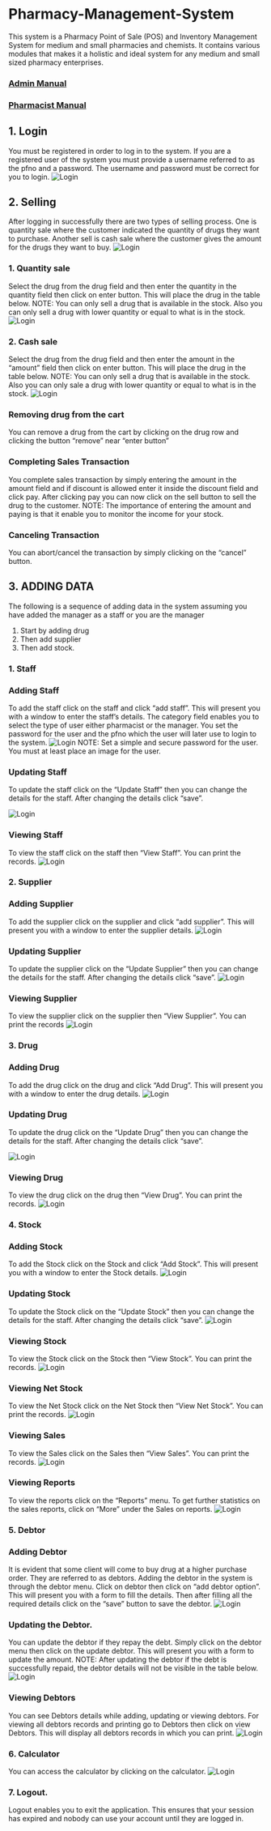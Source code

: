 # Pharmacy-Management-System

This system is a Pharmacy Point of Sale (POS) and Inventory Management System for medium and small pharmacies and chemists. It contains various modules that makes it a holistic and 
ideal system for any medium and small sized pharmacy enterprises. 

### [Admin Manual](https://github.com/SammyOngaya/Pharmacy-Management-System/blob/master/pms/Support/admin%20manual.pdf)
### [Pharmacist Manual](https://github.com/SammyOngaya/Pharmacy-Management-System/blob/master/pms/Support/pharmacist%20manual.pdf)

## 1. Login
You must be registered in order to log in to the system. If you are a registered user
of the system you must provide a username referred to as the pfno and a password.
The username and password must be correct for you to login. 
![Login](https://raw.githubusercontent.com/SammyOngaya/Pharmacy-Management-System/master/pms/documentation%20images/login.PNG)

## 2. Selling
After logging in successfully there are two types of selling process. One is quantity
sale where the customer indicated the quantity of drugs they want to purchase.
Another sell is cash sale where the customer gives the amount for the drugs they
want to buy.
![Login](https://raw.githubusercontent.com/SammyOngaya/Pharmacy-Management-System/master/pms/documentation%20images/selling.PNG)

### 1. Quantity sale
Select the drug from the drug field and then enter the quantity in the quantity
field then click on enter button. This will place the drug in the table below.
NOTE: You can only sell a drug that is available in the stock. Also you can only
sell a drug with lower quantity or equal to what is in the stock.
![Login](https://raw.githubusercontent.com/SammyOngaya/Pharmacy-Management-System/master/pms/documentation%20images/quantity%20sale.PNG)

### 2. Cash sale
Select the drug from the drug field and then enter the amount in the
“amount” field then click on enter button. This will place the drug in the
table below.
NOTE: You can only sell a drug that is available in the stock. Also you can
only sale a drug with lower quantity or equal to what is in the stock.
![Login](https://raw.githubusercontent.com/SammyOngaya/Pharmacy-Management-System/master/pms/documentation%20images/cash%20sale.PNG)

### Removing drug from the cart
You can remove a drug from the cart by clicking on the drug row and clicking the
button “remove” near “enter button”
### Completing Sales Transaction
You complete sales transaction by simply entering the amount in the amount field
and if discount is allowed enter it inside the discount field and click pay. After
clicking pay you can now click on the sell button to sell the drug to the customer.
NOTE: The importance of entering the amount and paying is that it enable you to
monitor the income for your stock.
### Canceling Transaction
You can abort/cancel the transaction by simply clicking on the “cancel” button.


## 3. ADDING DATA
The following is a sequence of adding data in the system assuming you have added
the manager as a staff or you are the manager
1. Start by adding drug
2. Then add supplier
3. Then add stock.

### 1. Staff
### Adding Staff
To add the staff click on the staff and click “add staff”. This will present you with
a window to enter the staff’s details. The category field enables you to select the
type of user either pharmacist or the manager. You set the password for the user
and the pfno which the user will later use to login to the system.
![Login](https://raw.githubusercontent.com/SammyOngaya/Pharmacy-Management-System/master/pms/documentation%20images/adding%20staff.PNG)
NOTE: Set a simple and secure password for the user. You must at least place an
image for the user.

### Updating Staff
To update the staff click on the “Update Staff” then you can change the details for
the staff. After changing the details click “save”.

![Login](https://raw.githubusercontent.com/SammyOngaya/Pharmacy-Management-System/master/pms/documentation%20images/updating%20staff.PNG)

### Viewing Staff
To view the staff click on the staff then “View Staff”. You can print the records.
![Login](https://raw.githubusercontent.com/SammyOngaya/Pharmacy-Management-System/master/pms/documentation%20images/view%20staff.PNG)

### 2. Supplier
### Adding Supplier
To add the supplier click on the supplier and click “add supplier”. This will present
you with a window to enter the supplier details. 
![Login](https://raw.githubusercontent.com/SammyOngaya/Pharmacy-Management-System/master/pms/documentation%20images/add%20supplier.PNG)

### Updating Supplier
To update the supplier click on the “Update Supplier” then you can change the
details for the staff. After changing the details click “save”.
![Login](https://raw.githubusercontent.com/SammyOngaya/Pharmacy-Management-System/master/pms/documentation%20images/update%20supplier.PNG)

### Viewing Supplier
To view the supplier click on the supplier then “View Supplier”. You can print the
records
![Login](https://raw.githubusercontent.com/SammyOngaya/Pharmacy-Management-System/master/pms/documentation%20images/view%20supplier.PNG)

### 3. Drug
### Adding Drug
To add the drug click on the drug and click “Add Drug”. This will present you
with a window to enter the drug details. 
![Login](https://raw.githubusercontent.com/SammyOngaya/Pharmacy-Management-System/master/pms/documentation%20images/add%20drug.PNG)

### Updating Drug
To update the drug click on the “Update Drug” then you can change the details for
the staff. After changing the details click “save”.

![Login](https://raw.githubusercontent.com/SammyOngaya/Pharmacy-Management-System/master/pms/documentation%20images/update%20drug.PNG)

### Viewing Drug
To view the drug click on the drug then “View Drug”. You can print the records.
![Login](https://github.com/SammyOngaya/Pharmacy-Management-System/blob/master/pms/documentation%20images/view%20drug.PNG)

### 4. Stock
### Adding Stock
To add the Stock click on the Stock and click “Add Stock”. This will present you
with a window to enter the Stock details. 
![Login](https://raw.githubusercontent.com/SammyOngaya/Pharmacy-Management-System/master/pms/documentation%20images/add%20stock.PNG)

### Updating Stock
To update the Stock click on the “Update Stock” then you can change the details
for the staff. After changing the details click “save”.
![Login](https://raw.githubusercontent.com/SammyOngaya/Pharmacy-Management-System/master/pms/documentation%20images/update%20stock.PNG)

### Viewing Stock
To view the Stock click on the Stock then “View Stock”. You can print the
records.
![Login](https://raw.githubusercontent.com/SammyOngaya/Pharmacy-Management-System/master/pms/documentation%20images/view%20stock.PNG)

### Viewing Net Stock
To view the Net Stock click on the Net Stock then “View Net Stock”. You can
print the records.
![Login](https://raw.githubusercontent.com/SammyOngaya/Pharmacy-Management-System/master/pms/documentation%20images/view%20net%20stock.PNG)

### Viewing Sales
To view the Sales click on the Sales then “View Sales”. You can print the records.
![Login](https://raw.githubusercontent.com/SammyOngaya/Pharmacy-Management-System/master/pms/documentation%20images/view%20sales.PNG)

### Viewing Reports
To view the reports click on the “Reports” menu. To get further statistics on the
sales reports, click on “More” under the Sales on reports.
![Login](https://raw.githubusercontent.com/SammyOngaya/Pharmacy-Management-System/master/pms/documentation%20images/view%20reports.PNG)

### 5. Debtor
### Adding Debtor
It is evident that some client will come to buy drug at a higher purchase order.
They are referred to as debtors. Adding the debtor in the system is through the
debtor menu. Click on debtor then click on “add debtor option”. This will present
you with a form to fill the details. Then after filling all the required details click on
the “save” button to save the debtor.
![Login](https://raw.githubusercontent.com/SammyOngaya/Pharmacy-Management-System/master/pms/documentation%20images/add%20debtro.PNG)

### Updating the Debtor.
You can update the debtor if they repay the debt. Simply click on the debtor menu
then click on the update debtor. This will present you with a form to update the
amount.
NOTE: After updating the debtor if the debt is successfully repaid, the debtor
details will not be visible in the table below.
![Login](https://raw.githubusercontent.com/SammyOngaya/Pharmacy-Management-System/master/pms/documentation%20images/update%20debtor.PNG)

### Viewing Debtors
You can see Debtors details while adding, updating or viewing debtors. For
viewing all debtors records and printing go to Debtors then click on view Debtors.
This will display all debtors records in which you can print.
![Login](https://raw.githubusercontent.com/SammyOngaya/Pharmacy-Management-System/master/pms/documentation%20images/view%20debtor.PNG)

### 6. Calculator
You can access the calculator by clicking on the calculator.
![Login](https://raw.githubusercontent.com/SammyOngaya/Pharmacy-Management-System/master/pms/documentation%20images/calculator.PNG)

### 7. Logout.
Logout enables you to exit the application. This ensures that your session has
expired and nobody can use your account until they are logged in.




